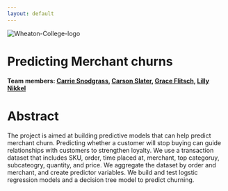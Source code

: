 ```yaml
---
layout: default
---
```


![Wheaton-College-logo](https://user-images.githubusercontent.com/98668121/201431994-c591838c-63f6-4f88-83ee-f76cab9dabaa.jpg)

# Predicting Merchant churns

**Team members: [Carrie Snodgrass](https://www.linkedin.com/in/carrie-snodgrass-9b53891a1/), [Carson Slater](https://www.linkedin.com/in/carsonslateratwheaton/), [Grace Flitsch](https://www.linkedin.com/in/grace-flitsch/), [Lilly Nikkel](https://www.linkedin.com/in/lillynikkel/)**

# Abstract

The project is aimed at building predictive models that can help predict merchant churn. Predicting whether a customer will stop buying can guide relationships with customers to strengthen loyalty. We use a transaction dataset that includes SKU, order, time placed at, merchant, top categoruy, subcateogry, quantity, and price. We aggregate the dataset by order and merchant, and create predictor variables. We build and test logstic regression models and a decision tree model to predict churning.
